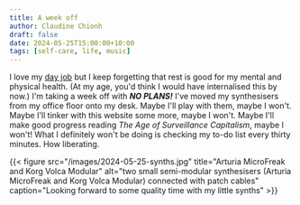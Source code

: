 ```yaml
---
title: A week off
author: Claudine Chionh
draft: false
date: 2024-05-25T15:00:00+10:00
tags: [self-care, life, music]
---
```


I love my [day job](https://queerarchives.org.au/about-us/) but I keep forgetting that rest is good for my mental and physical health. (At my age, you'd think I would have internalised this by now.) I'm taking a week off with ***NO PLANS!*** I've moved my synthesisers from my office floor onto my desk. Maybe I'll play with them, maybe I won't. Maybe I'll tinker with this website some more, maybe I won't. Maybe I'll make good progress reading *The Age of Surveillance Capitalism*, maybe I won't! What I definitely won't be doing is checking my to-do list every thirty minutes. How liberating.

{{< figure src="/images/2024-05-25-synths.jpg" title="Arturia MicroFreak and Korg Volca Modular" alt="two small semi-modular synthesisers (Arturia MicroFreak and Korg Volca Modular) connected with patch cables" caption="Looking forward to some quality time with my little synths" >}}

